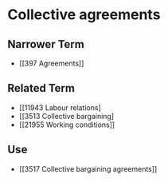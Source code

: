 # Collective agreements  

## Narrower Term

- [[397 Agreements]]  

## Related Term

- [[11943 Labour relations]
- [[3513 Collective bargaining]
- [[21955 Working conditions]]  

## Use

- [[3517 Collective bargaining agreements]]  

